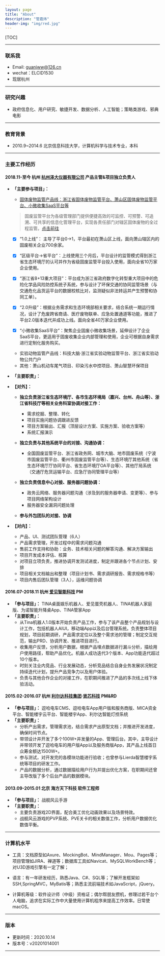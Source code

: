 ```yaml
---
layout: page
title: "About"
description: "管嘉炜"
header-img: "img/red.jpg"
---
```


[TOC]

------
### 联系我

- Email: guanjww@126.cn
- wechat：ELCID1530
- 现居杭州


------
### 研究兴趣 

- 政府信息化、用户研究、敏捷开发、数据分析、人工智能；策略类游戏、邪典电影


------
### 教育背景

- 2010.9~2014.6 北京信息科技大学，计算机科学与技术专业，本科


------
### 主要工作经历

#### 2018.11-至今 杭州 [杭州泽大仪器有限公司](http://www.zjuee.com/) 产品主管&项目独立负责人

- **「主要参与项目」：**
  - <u>固体废物监管产品线：浙江省固体废物监管平台、萧山区固体废物监管平台、小微收集SaaS平台等</u>
  >固废监管平台为各级管理部门提供便捷高效的可监控、可预警、可追溯、可共享的信息化管理平台，实现各责任部门对辖区固体废物的全过程监管。[点击前往](http://223.4.65.2:8080/SHWMM/login)  

    - [x] “1.0上线”： 主导了平台0→1，平台最初在萧山区上线，面向萧山辖区内的固废相关企业700余家。
  
    - [x] “区级平台→省平台”：上线使用三个月后，平台设计的监管模式得到浙江省生态环境厅的认可并作为省级固废监管平台投入使用，面向全省10万家企业使用。  

    - [x] “浙江省8+13重大项目”：平台成为浙江省政府数字化转型重大项目中的危险化学品风险防控系统子系统，参与设计了环保交通的协同监管场景（与交通危化品货运平台的数据校核比对，监测疑似非法转运并产生预警和协同工单）。 
 
    - [x] “2.0升级”：根据业务需求和生态环境部相关要求，结合系统一期运行情况，设计了危废跨省商请、医疗废物联单、应急处置通道等功能，推进了平台2.0版本迭代并成功上线。面向全省40万家企业使用。
  
    - [x] “小微收集SaaS平台”：聚焦企业固废小微收集场景，延伸设计了企业SaaS平台，更适用于固废收集企业内部管理和使用，企业可根据自身需求进行定制化服务购买。

  - 实验动物监管产品线：科技大脑·浙江省实验动物监管平台、浙江省实验动物公共门户
  - 其他：萧山机动车尾气项目、印染污水中控项目、萧山智慧环保项目
  
- **「主要职责」：**
- **【对外】：**
  - **独立负责浙江省生态环境厅、各市生态环境局（嘉兴、台州、舟山等）、浙江省科技厅等相关业务科室协调对接工作：**
    + 需求挖掘、整理、转化
    + 项目实施问题协调跟进反馈
    + 项目方案输出、汇报（顶层设计方案、实施方案、验收方案等）
    + 系统汇报演示

  - **独立负责与其他系统平台的对接、沟通协调：**
    + 全国固废监管平台、浙江省政务网、城市大脑、地市固废系统（宁波市固废监管平台、衢州市固废监管平台等）、生态环境厅其他系统（省生态环境厅厅协同平台、省生态环境厅OA平台等）、其他厅局系统（交通厅危货运输平台、应急厅协同管理平台等）

  - **独立负责信息中心对接、服务器问题协调：**
    + 政务云网络、服务器问题沟通（涉及到的服务器申请、变更等）、参与项目网络架构设计
    + 服务器安全漏洞问题处理

  -  **参与外包团队的对接、协调**

- **【对内】：**
  - 产品、UI、测试团队管理（6人）
  - 产品需求管理，开发过程中的需求问题沟通
  - 售前工作支持和协助：业务、技术相关问题的解答沟通、解决方案输出
  - 项目开发成本评估、核算
  - 对项目立项负责，推进协调开发测试进度，制定并跟进各个节点计划、安排
  - 项目相关文档输出和整理（项目计划书、需求调研报告、需求规格书等）
  - 项目内售后团队管理（3人），运维问题协调


#### 2016.07-2018.11 杭州 [爱见智能科技](http://www.iaijian.com) PM

- **「参与项目」：** TINA桌面娱乐机器人、爱见蛋壳机器人、TINA机器人家庭版、为诺智能升降桌App、TINA管家App
- **「主要职责」：**
  - 从Tina机器人1.0版本开始负责产品工作，参与了该产品整个产品规划与设计工作，包括机器人AIUI，移动端App以及后台管理系统。负责整体项目规划，项目前期调研，产品需求定位以及整个需求池的管理；制定交互规范，输出PRD、协调开发、推进项目进行。
  - 收集用户反馈，分析用户数据，根据产品埋点数据进行漏斗分析，描绘用户使用路径，帮助产品优化。机器人成功迭代3个版本、App功能迭代超过10个版本。
  - 时刻关注业内竞品、行业发展动态，分析竞品结合自身业务发展状况制定持续迭代计划，提升产品竞争力以及用户体验。
  - 负责与其他合作企业的对接工作，在职期间推进了产品的多次线上线下体验活动。


#### 2015.02-2016.07 杭州 [利尔达科技集团](http://www.lierda.com)·[贤芯科技](http://www.senthink.com) PM&RD 

- **「参与项目」：** 逗哈电车CMS、逗哈电车App用户版和服务商版、MICA资金平台、智能楼宇云平台、智能楼宇App、利尔达智能灯控系统  
- **「主要职责」：**
  - 分析产出需求，管理需求池，结合需求产出原型文档；并推进开发进度，确保时间节点。
  - 带领设计并开发了多个100W+并发量的App、管理后台。其中，主导设计并带领开发了逗哈电车的用户版App以及服务商版App，其产品上线首日众筹金额达1500W+。
  - 参与测试，对开发完的各模块功能进行验收；也曾参与Lierda智慧楼宇系统等项目的研发工作。
  - 产品的数据分析，通过数据描绘用户行为并提出优化方案，在职期间还曾主导改版了多个后台产品的数据模块。


#### 2013.09-2015.01 北京 海方天下科技 软件工程师 

- **「参与项目」：** 战舰风云手游  
- **「主要职责」：**
  - 主要负责游戏2D界面，配合美工优化动画效果以及场景特效。
  - 战舰风云游戏的PVP系统、PVE关卡的相关数值工作，分析用户数据优化数值平衡。


------
### 计算机水平

- 工具：文档原型如Axure、MockingBot、MindManager、Mou、Pages等；项目管理如JIRA、禅道等；数据库工具如Navicat、MySQLWorkBench等；对U3D游戏引擎有一定了解；

- 语言：有一年研发经历，熟悉Java、C#、SQL等；了解开发框架如SSH,SpringMVC，MyBatis等；熟悉主流前端技术如JavaScript，jQuery。

- 计算机等级：软件设计师（中级）资格证；偶尔帮朋友攒机，修理过若干台个人电脑，追求在实际工作中大量使用计算机程序来提高工作效率。日常使macOS。


------
### 版本

- 更新时间：2020.10.14
- 版本号：v20201014001


------


<center>
</center>






